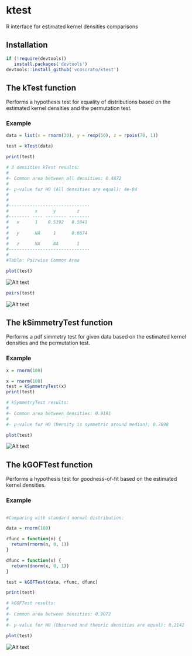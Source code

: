 # ktest
R interface for estimated kernel densities comparisons

## Installation

```R 
if (!require(devtools)) 
   install.packages('devtools') 
devtools::install_github('vcoscrato/ktest') 
```

## The kTest function
Performs a hypothesis test for equality of distributions based on the estimated kernel densities and the permutation test.

### Example

```R
data = list(x = rnorm(30), y = rexp(50), z = rpois(70, 1))

test = kTest(data)

print(test)

# 3 densities kTest results:
#
#- Common area between all densities: 0.4872
#
#- p-value for H0 (All densities are equal): 4e-04 
#
#
#-------------------------------
#          x      y        z    
#-------- ---- -------- --------
#   x      1    0.5392   0.5841 
#
#   y      NA     1      0.6674 
#
#   z      NA     NA       1    
#-------------------------------
#
#Table: Pairwise Common Area

plot(test)
```
![Alt text](tests/kTest1.jpg?raw=true "")
```R
pairs(test)
```
![Alt text](tests/kTest2.jpg?raw=true "")




## The kSimmetryTest function
Performs a pdf simmetry test for given data based on the estimated kernel densities and the permutation test.

### Example

```R
x = rnorm(100)

x = rnorm(100)
test = kSymmetryTest(x)
print(test)

# kSymmetryTest results: 
#
#- Common area between densities: 0.9191
#
#- p-value for H0 (Density is symmetric around median): 0.7698

plot(test)
```
![Alt text](tests/kSymmetryTest.jpg?raw=true "")


## The kGOFTest function
Performs a hypothesis test for goodness-of-fit based on the estimated kernel densities.

### Example

```R

#Comparing with standard normal distribution:

data = rnorm(100)

rfunc = function(n) {
  return(rnorm(n, 0, 1))
}

dfunc = function(x) {
  return(dnorm(x, 0, 1))
}

test = kGOFTest(data, rfunc, dfunc)

print(test)

# kGOFTest results: 
#
#- Common area between densities: 0.9072
#
#- p-value for H0 (Observed and theoric densities are equal): 0.2142

plot(test)
```
![Alt text](tests/kGOFTest.jpg?raw=true "")
